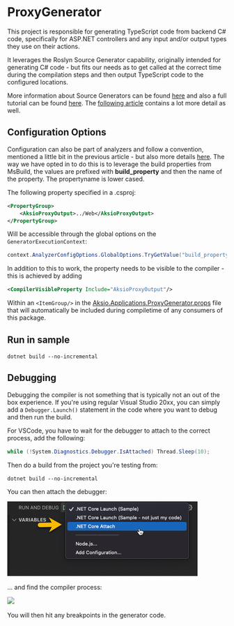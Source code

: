 # ProxyGenerator

This project is responsible for generating TypeScript code from backend C# code, specifically for ASP.NET controllers and
any input and/or output types they use on their actions.

It leverages the Roslyn Source Generator capability, originally intended for generating C# code - but fits our needs as
to get called at the correct time during the compilation steps and then output TypeScript code to the configured locations.

More information about Source Generators can be found [here](https://docs.microsoft.com/en-us/dotnet/csharp/roslyn-sdk/source-generators-overview)
and also a full tutorial can be found [here](https://www.thinktecture.com/en/net/roslyn-source-generators-introduction/).
The [following article](https://dominikjeske.github.io/source-generators/) contains a lot more detail as well.

## Configuration Options

Configuration can also be part of analyzers and follow a convention, mentioned a little bit in the previous article - but also
more details [here](https://www.mytechramblings.com/posts/configure-roslyn-analyzers-using-editorconfig/).
The way we have opted in to do this is to leverage the build properties from MsBuild, the values are prefixed with **build_property** and
then the name of the property. The propertyname is lower cased.

The following property specified in a .csproj:

```xml
<PropertyGroup>
    <AksioProxyOutput>../Web</AksioProxyOutput>
</PropertyGroup>
```

Will be accessible through the global options on the `GeneratorExecutionContext`:

```csharp
context.AnalyzerConfigOptions.GlobalOptions.TryGetValue("build_property.aksioproxyoutput", out var outputFolder);
```

In addition to this to work, the property needs to be visible to the compiler - this is achieved by adding

```xml
<CompilerVisibleProperty Include="AksioProxyOutput"/>
```

Within an `<ItemGroup/>` in the [Aksio.Applications.ProxyGenerator.props](./build/Aksio.Applications.ProxyGenerator.props) file that will automatically
be included during compiletime of any consumers of this package.

## Run in sample

```shell
dotnet build --no-incremental
```

## Debugging

Debugging the compiler is not something that is typically not an out of the box experience.
If you're using regular Visual Studio 20xx, you can simply add a `Debugger.Launch()` statement in the code
where you want to debug and then run the build.

For VSCode, you have to wait for the debugger to attach to the correct process, add the following:

```csharp
while (!System.Diagnostics.Debugger.IsAttached) Thread.Sleep(10);
```

Then do a build from the project you're testing from:

```shell
dotnet build --no-incremental
```

You can then attach the debugger:

![](./attach-debugger.png)

... and find the compiler process:

![](./find-process.png)

You will then hit any breakpoints in the generator code.
